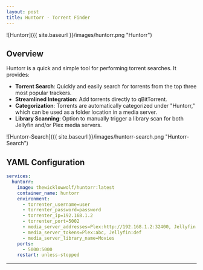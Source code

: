 ```yaml
---
layout: post
title: Huntorr - Torrent Finder
---
```


![Huntorr]({{ site.baseurl }}/images/huntorr.png "Huntorr")


## Overview


Huntorr is a quick and simple tool for performing torrent searches. It provides:

- **Torrent Search**: Quickly and easily search for torrents from the top three most popular trackers.
- **Streamlined Integration**: Add torrents directly to qBitTorrent.
- **Categorization**: Torrents are automatically categorized under "Huntorr," which can be used as a folder location in a media server.
- **Library Scanning**: Option to manually trigger a library scan for both Jellyfin and/or Plex media servers.


![Huntorr-Search]({{ site.baseurl }}/images/huntorr-search.png "Huntorr-Search")


## YAML Configuration

```yaml
services:
  huntorr:
    image: thewicklowwolf/huntorr:latest
    container_name: huntorr
    environment:
      - torrenter_username=user
      - torrenter_password=password
      - torrenter_ip=192.168.1.2
      - torrenter_port=5002
      - media_server_addresses=Plex:http://192.168.1.2:32400, Jellyfin:http://192.168.1.2:8096
      - media_server_tokens=Plex:abc, Jellyfin:def
      - media_server_library_name=Movies
    ports:
      - 5000:5000
    restart: unless-stopped
```

---


